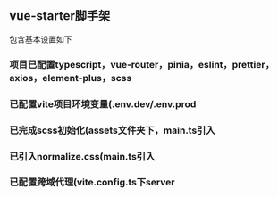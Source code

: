 ## vue-starter脚手架

包含基本设置如下

### 项目已配置typescript，vue-router，pinia，eslint，prettier，axios，element-plus，scss 
### 已配置vite项目环境变量(.env.dev/.env.prod 
### 已完成scss初始化(assets文件夹下，main.ts引入 
### 已引入normalize.css(main.ts引入 
### 已配置跨域代理(vite.config.ts下server
